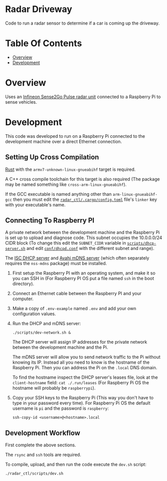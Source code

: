 # Radar Driveway
Code to run a radar sensor to determine if a car is coming up the driveway.

# Table Of Contents
- [Overview](#overview)
- [Development](#development)

# Overview
Uses an [Infineon Sense2Go Pulse radar unit](https://www.infineon.com/cms/en/product/evaluation-boards/demo-sense2gol-pulse/) connected to a Raspberry Pi to sense vehicles.

# Development
This code was developed to run on a Raspberry Pi connected to the development machine over a direct Ethernet connection.

## Setting Up Cross Compilation
[Rust](https://www.rust-lang.org/) with the `armv7-unknown-linux-gnueabihf` target is required.

A C++ cross compile toolchain for this target is also required (The package may be named something like `cross-arm-linux-gnueabihf`).

If the GCC executable is named anything other than `arm-linux-gnueabihf-gcc` then you must edit the [`radar_ctl/.cargo/config.toml`](./radar_ctl/.cargo/config.toml) file's `linker` key with your executable's name.

## Connecting To Raspberry PI
A private network between the development machine and the Raspberry Pi is set up to upload and diagnose code. This subnet occupies the 10.0.0.0/24 CIDR block (To change this edit the `SUBNET_CIDR` variable in [`scripts/dhcp-server.sh`](./scripts/dhcp-server.sh) and edit [`conf/dhcpd.conf`](./conf/dhcpd.conf) with the different subnet and range).

The [ISC DHCP server](https://www.isc.org/dhcp/) and [Avahi mDNS server](https://www.avahi.org/) (which often separately requires the `nss-mdns` package) must be installed.

1. First setup the Raspberry PI with an operating system, and make it so you can SSH in (For Raspberry PI OS put a file named `ssh` in the boot directory).
2. Connect an Ethernet cable between the Raspberry PI and your computer.
3. Make a copy of `.env-example` named `.env` and add your own configuration values. 
4. Run the DHCP and mDNS server:  
   ```
   ./scripts/dev-network.sh &
   ```
   The DHCP server will assign IP addresses for the private network between the development machine and the Pi.  
   
   The mDNS server will allow you to send network traffic to the Pi without knowing its IP. Instead all you need to know is the hostname of the Raspberry Pi. Then you can address the Pi on the `.local` DNS domain.  
   
   To find the hostname inspect the DHCP server's leases file, look at the `client-hostname` field: `cat ./.run/leases` (For Raspberry Pi OS the hostname will probably be `raspberrypi`).
5. Copy your SSH keys to the Raspberry Pi (This way you don't have to type in your password every time). For Raspberry Pi OS the default username is `pi` and the password is `raspberry`:  
   ```
   ssh-copy-id <username>@<hostname>.local
   ```

## Development Workflow
First complete the above sections.

The `rsync` and `ssh` tools are required.

To compile, upload, and then run the code execute the `dev.sh` script:

```
./radar_ctl/scripts/dev.sh
```
